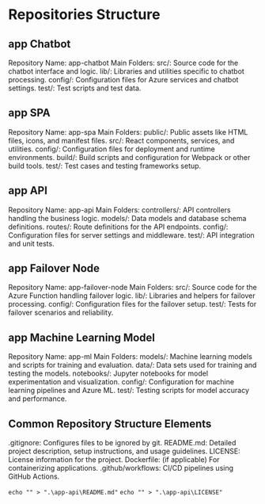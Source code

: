 # Repositories Structure

## app Chatbot

Repository Name: app-chatbot
Main Folders:
src/: Source code for the chatbot interface and logic.
lib/: Libraries and utilities specific to chatbot processing.
config/: Configuration files for Azure services and chatbot settings.
test/: Test scripts and test data.

## app SPA

Repository Name: app-spa
Main Folders:
public/: Public assets like HTML files, icons, and manifest files.
src/: React components, services, and utilities.
config/: Configuration files for deployment and runtime environments.
build/: Build scripts and configuration for Webpack or other build tools.
test/: Test cases and testing frameworks setup.

## app API

Repository Name: app-api
Main Folders:
controllers/: API controllers handling the business logic.
models/: Data models and database schema definitions.
routes/: Route definitions for the API endpoints.
config/: Configuration files for server settings and middleware.
test/: API integration and unit tests.

## app Failover Node

Repository Name: app-failover-node
Main Folders:
src/: Source code for the Azure Function handling failover logic.
lib/: Libraries and helpers for failover processing.
config/: Configuration files for the failover setup.
test/: Tests for failover scenarios and reliability.

## app Machine Learning Model

Repository Name: app-ml
Main Folders:
models/: Machine learning models and scripts for training and evaluation.
data/: Data sets used for training and testing the models.
notebooks/: Jupyter notebooks for model experimentation and visualization.
config/: Configuration for machine learning pipelines and Azure ML.
test/: Testing scripts for model accuracy and performance.

## Common Repository Structure Elements

.gitignore: Configures files to be ignored by git.
README.md: Detailed project description, setup instructions, and usage guidelines.
LICENSE: License information for the project.
Dockerfile: (if applicable) For containerizing applications.
.github/workflows: CI/CD pipelines using GitHub Actions.

`echo "" > ".\app-api\README.md"`
`echo "" > ".\app-api\LICENSE"`
